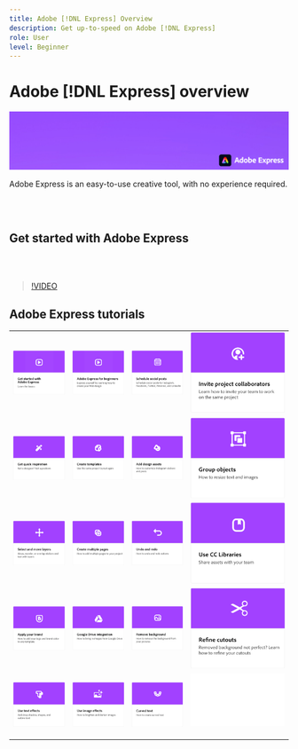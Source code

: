 ```yaml
---
title: Adobe [!DNL Express] Overview
description: Get up-to-speed on Adobe [!DNL Express]
role: User
level: Beginner
---
```

# Adobe [!DNL Express] overview

![Express Hero Image](../assets/Express.png)

Adobe Express is an easy-to-use creative tool, with no experience required. 

<br>&nbsp;

## Get started with Adobe Express

<br>&nbsp;

>[!VIDEO](https://video.tv.adobe.com/v/3420204?quality=12&learn=on&hidetitle=true)

## Adobe Express tutorials

<table>
<tr>
   <td>
      <a href="get-started.md">
         <img alt="Get started with Adobe Express" src="assets/get-started.png" />
      </a>
  </td>
  <td>
      <a href="adobe-express-beginners.md">
         <img alt="Adobe Express for beginners" src="assets/beginners.png" />
      </a>
  </td>
  <td>
      <a href="schedule.md">
         <img alt="Schedule social posts" src="assets/schedule.png" />
      </a>
  </td>
  <td>
   <a href="collaborate.md">
      <img alt="Invite project collaborators" src="assets/collaborate.png" />
   </a>
  </td>
</tr>
<tr>
   <td>
      <a href="get-inspiration.md">
         <img alt="Get quick inspiration" src="assets/inspiration.png" />
      </a>
  </td>
  <td>
   <a href="create-templates.md">
      <img alt="Create templates" src="assets/templates.png" />
   </a>
  </td>
  <td>
      <a href="add-design-assets.md">
         <img alt="Add design assets" src="assets/design-assets.png" />
      </a>
  </td>
  <td>
      <a href="group-objects.md">
         <img alt="Group objects" src="assets/group-objects.png" />
      </a>
  </td>
</tr>
<tr>
   <td>
      <a href="layers.md">
         <img alt="Select and move layers" src="assets/layers.png" />
      </a>
  </td>
  <td>
      <a href="multiple-pages.md">
         <img alt="Create multiple pages" src="assets/multiple-pages.png" />
      </a>
  </td>
  <td>
      <a href="undo-redo.md">
         <img alt="Undo and redo" src="assets/undo-redo.png" />
      </a>
  </td>
  <td>
      <a href="cc-libraries.md">
         <img alt="Use CC Libraries" src="assets/cc-libraries.png" />
      </a>
  </td>
</tr>
<tr>
   <td>
      <a href="brand.md">
         <img alt="Apply your brand" src="assets/brand.png" />
      </a>
  </td>
  <td>
      <a href="google-drive.md">
         <img alt="Google Drive integration" src="assets/google-drive.png" />
      </a>
  </td>
   <td>
      <a href="remove-background.md">
         <img alt="Remove background" src="assets/background.png" />
      </a>
  </td>
  <td>
      <a href="refine-cutout.md">
         <img alt="Refine a cutout" src="assets/cutouts.png" />
      </a>
  </td>
</tr>
  <td>
      <a href="text-effects.md">
         <img alt="Use text effects" src="assets/text-effects.png" />
      </a>
  </td>
  <td>
      <a href="image-effects.md">
         <img alt="Use image effects" src="assets/image-effects.png" />
      </a>
  </td>
  <td>
      <a href="create-curved-text.md">
         <img alt="Create curved text" src="assets/curved-text.png" />
      </a>
  </td>
  <td>
    <img alt="Spacer" src="../assets/Whitespacer.png" />
    <div>
    <br>
  </td>
</tr>
</table>
